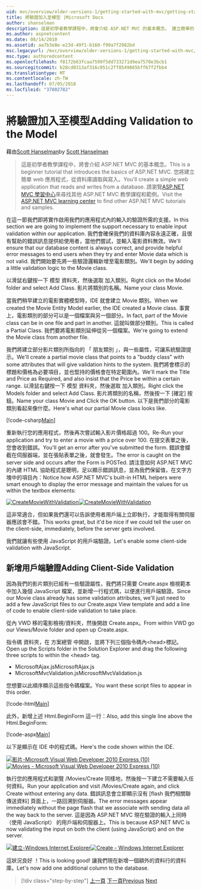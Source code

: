 ```yaml
---
uid: mvc/overview/older-versions-1/getting-started-with-mvc/getting-started-with-mvc-part7
title: 將驗證加入至模型 |Microsoft Docs
author: shanselman
description: 這是初學者教學課程中，將會介紹 ASP.NET MVC 的基本概念。 建立簡單的 web 應用程式，從資料庫讀取與寫入。
ms.author: aspnetcontent
ms.date: 08/14/2010
ms.assetid: aa7b3e8e-e23d-49f1-b160-f99a7f2982bd
msc.legacyurl: /mvc/overview/older-versions-1/getting-started-with-mvc/getting-started-with-mvc-part7
msc.type: authoredcontent
ms.openlocfilehash: f8172b63fcaa7599f5dd733271d9ea7570e3bcb1
ms.sourcegitcommit: b28cd0313af316c051c2ff8549865bff67f2fbb4
ms.translationtype: MT
ms.contentlocale: zh-TW
ms.lasthandoff: 07/05/2018
ms.locfileid: "37802782"
---
```

<a name="adding-validation-to-the-model"></a><span data-ttu-id="6926f-104">將驗證加入至模型</span><span class="sxs-lookup"><span data-stu-id="6926f-104">Adding Validation to the Model</span></span>
====================
<span data-ttu-id="6926f-105">藉由[Scott Hanselman](https://github.com/shanselman)</span><span class="sxs-lookup"><span data-stu-id="6926f-105">by [Scott Hanselman](https://github.com/shanselman)</span></span>

> <span data-ttu-id="6926f-106">這是初學者教學課程中，將會介紹 ASP.NET MVC 的基本概念。</span><span class="sxs-lookup"><span data-stu-id="6926f-106">This is a beginner tutorial that introduces the basics of ASP.NET MVC.</span></span> <span data-ttu-id="6926f-107">您將建立簡單 web 應用程式，從資料庫讀取與寫入。</span><span class="sxs-lookup"><span data-stu-id="6926f-107">You'll create a simple web application that reads and writes from a database.</span></span> <span data-ttu-id="6926f-108">請瀏覽[ASP.NET MVC 學習中心](../../../index.md)來尋找其他 ASP.NET MVC 教學課程和範例。</span><span class="sxs-lookup"><span data-stu-id="6926f-108">Visit the [ASP.NET MVC learning center](../../../index.md) to find other ASP.NET MVC tutorials and samples.</span></span>


<span data-ttu-id="6926f-109">在這一節我們即將實作啟用我們的應用程式內的輸入的驗證所需的支援。</span><span class="sxs-lookup"><span data-stu-id="6926f-109">In this section we are going to implement the support necessary to enable input validation within our application.</span></span> <span data-ttu-id="6926f-110">我們會確保我們的資料庫內容永遠正確，且很有幫助的錯誤訊息提供給使用者，當他們嘗試，並輸入電影資料無效。</span><span class="sxs-lookup"><span data-stu-id="6926f-110">We'll ensure that our database content is always correct, and provide helpful error messages to end users when they try and enter Movie data which is not valid.</span></span> <span data-ttu-id="6926f-111">我們開始要先將一些驗證邏輯新增至電影類別。</span><span class="sxs-lookup"><span data-stu-id="6926f-111">We'll begin by adding a little validation logic to the Movie class.</span></span>

<span data-ttu-id="6926f-112">以滑鼠右鍵按一下 模型 資料夾，然後選取 加入類別。</span><span class="sxs-lookup"><span data-stu-id="6926f-112">Right click on the Model folder and select Add Class.</span></span> <span data-ttu-id="6926f-113">影片將類別的名稱。</span><span class="sxs-lookup"><span data-stu-id="6926f-113">Name your class Movie.</span></span>

<span data-ttu-id="6926f-114">當我們稍早建立的電影實體模型時，IDE 就會建立 Movie 類別。</span><span class="sxs-lookup"><span data-stu-id="6926f-114">When we created the Movie Entity Model earlier, the IDE created a Movie class.</span></span> <span data-ttu-id="6926f-115">事實上，電影類別的部分可以是一個檔案與另一個部分。</span><span class="sxs-lookup"><span data-stu-id="6926f-115">In fact, part of the Movie class can be in one file and part in another.</span></span> <span data-ttu-id="6926f-116">這就叫做部分類別。</span><span class="sxs-lookup"><span data-stu-id="6926f-116">This is called a Partial Class.</span></span> <span data-ttu-id="6926f-117">我們要將電影類別延伸從另一個檔案。</span><span class="sxs-lookup"><span data-stu-id="6926f-117">We're going to extend the Movie class from another file.</span></span>

<span data-ttu-id="6926f-118">我們將建立部分影片類別所指向的 「 朋友類別 」，與一些屬性，可讓系統驗證提示。</span><span class="sxs-lookup"><span data-stu-id="6926f-118">We'll create a partial movie class that points to a "buddy class" with some attributes that will give validation hints to the system.</span></span> <span data-ttu-id="6926f-119">我們將會標示的標題和價格為必要項目，並也堅持的價格會在特定範圍內。</span><span class="sxs-lookup"><span data-stu-id="6926f-119">We'll mark the Title and Price as Required, and also insist that the Price be within a certain range.</span></span> <span data-ttu-id="6926f-120">以滑鼠右鍵按一下 模型 資料夾，然後選取 加入類別。</span><span class="sxs-lookup"><span data-stu-id="6926f-120">Right click the Models folder and select Add Class.</span></span> <span data-ttu-id="6926f-121">影片將類別的名稱，然後按一下 [確定] 按鈕。</span><span class="sxs-lookup"><span data-stu-id="6926f-121">Name your class Movie and Click the OK button.</span></span> <span data-ttu-id="6926f-122">以下是我們部分的電影類別看起來像什麼。</span><span class="sxs-lookup"><span data-stu-id="6926f-122">Here's what our partial Movie class looks like.</span></span>

[!code-csharp[Main](getting-started-with-mvc-part7/samples/sample1.cs)]

<span data-ttu-id="6926f-123">重新執行您的應用程式，然後再次嘗試輸入影片價格超過 100。</span><span class="sxs-lookup"><span data-stu-id="6926f-123">Re-Run your application and try to enter a movie with a price over 100.</span></span> <span data-ttu-id="6926f-124">在提交表單之後，您會收到錯誤。</span><span class="sxs-lookup"><span data-stu-id="6926f-124">You'll get an error after you've submitted the form.</span></span> <span data-ttu-id="6926f-125">錯誤會攔截在伺服器端，並在張貼表單之後，就會發生。</span><span class="sxs-lookup"><span data-stu-id="6926f-125">The error is caught on the server side and occurs after the Form is POSTed.</span></span> <span data-ttu-id="6926f-126">請注意如何 ASP.NET MVC 的內建 HTML 協助程式是聰明，足以顯示錯誤訊息，並為我們保留值，在文字方塊中的項目內：</span><span class="sxs-lookup"><span data-stu-id="6926f-126">Notice how ASP.NET MVC's built-in HTML helpers were smart enough to display the error message and maintain the values for us within the textbox elements:</span></span>

<span data-ttu-id="6926f-127">[![CreateMovieWithValidation](getting-started-with-mvc-part7/_static/image2.png)](getting-started-with-mvc-part7/_static/image1.png)</span><span class="sxs-lookup"><span data-stu-id="6926f-127">[![CreateMovieWithValidation](getting-started-with-mvc-part7/_static/image2.png)](getting-started-with-mvc-part7/_static/image1.png)</span></span>

<span data-ttu-id="6926f-128">這非常適合，但如果我們還可以告訴使用者用戶端上立即執行，才能取得有關伺服器應該會不錯。</span><span class="sxs-lookup"><span data-stu-id="6926f-128">This works great, but it'd be nice if we could tell the user on the client-side, immediately, before the server gets involved.</span></span>

<span data-ttu-id="6926f-129">我們就讓有些使用 JavaScript 的用戶端驗證。</span><span class="sxs-lookup"><span data-stu-id="6926f-129">Let's enable some client-side validation with JavaScript.</span></span>

## <a name="adding-client-side-validation"></a><span data-ttu-id="6926f-130">新增用戶端驗證</span><span class="sxs-lookup"><span data-stu-id="6926f-130">Adding Client-Side Validation</span></span>

<span data-ttu-id="6926f-131">因為我們的影片類別已經有一些驗證屬性，我們將只需要 Create.aspx 檢視範本中加入幾個 JavaScript 檔案，並新增一行程式碼，以便進行用戶端驗證。</span><span class="sxs-lookup"><span data-stu-id="6926f-131">Since our Movie class already has some validation attributes, we'll just need to add a few JavaScript files to our Create.aspx View template and add a line of code to enable client-side validation to take place.</span></span>

<span data-ttu-id="6926f-132">從內 VWD 移的電影檢視/資料夾，然後開啟 Create.aspx。</span><span class="sxs-lookup"><span data-stu-id="6926f-132">From within VWD go our Views/Movie folder and open up Create.aspx.</span></span>

<span data-ttu-id="6926f-133">指令碼 資料夾，在 方案總管 中開啟，並將下列三個指令碼內&lt;head&gt;標記。</span><span class="sxs-lookup"><span data-stu-id="6926f-133">Open up the Scripts folder in the Solution Explorer and drag the following three scripts to within the &lt;head&gt; tag.</span></span>

- <span data-ttu-id="6926f-134">MicrosoftAjax.js</span><span class="sxs-lookup"><span data-stu-id="6926f-134">MicrosoftAjax.js</span></span>
- <span data-ttu-id="6926f-135">MicrosoftMvcValidation.js</span><span class="sxs-lookup"><span data-stu-id="6926f-135">MicrosoftMvcValidation.js</span></span>

<span data-ttu-id="6926f-136">您想要以此順序顯示這些指令碼檔案。</span><span class="sxs-lookup"><span data-stu-id="6926f-136">You want these script files to appear in this order.</span></span>

[!code-html[Main](getting-started-with-mvc-part7/samples/sample2.html)]

<span data-ttu-id="6926f-137">此外，新增上述 Html.BeginForm 這一行：</span><span class="sxs-lookup"><span data-stu-id="6926f-137">Also, add this single line above the Html.BeginForm:</span></span>

[!code-aspx[Main](getting-started-with-mvc-part7/samples/sample3.aspx)]

<span data-ttu-id="6926f-138">以下是顯示在 IDE 中的程式碼。</span><span class="sxs-lookup"><span data-stu-id="6926f-138">Here's the code shown within the IDE.</span></span>

<span data-ttu-id="6926f-139">[![影片-Microsoft Visual Web Developer 2010 Express (10)](getting-started-with-mvc-part7/_static/image4.png)](getting-started-with-mvc-part7/_static/image3.png)</span><span class="sxs-lookup"><span data-stu-id="6926f-139">[![Movies - Microsoft Visual Web Developer 2010 Express (10)](getting-started-with-mvc-part7/_static/image4.png)](getting-started-with-mvc-part7/_static/image3.png)</span></span>

<span data-ttu-id="6926f-140">執行您的應用程式和瀏覽 /Movies/Create 同樣地，然後按一下建立不需要輸入任何資料。</span><span class="sxs-lookup"><span data-stu-id="6926f-140">Run your application and visit /Movies/Create again, and click Create without entering any data.</span></span> <span data-ttu-id="6926f-141">錯誤訊息會立即顯示沒有 [flash 我們相關聯傳送資料] 頁面上，一路回溯到伺服器。</span><span class="sxs-lookup"><span data-stu-id="6926f-141">The error messages appear immediately without the page flash that we associate with sending data all the way back to the server.</span></span> <span data-ttu-id="6926f-142">這是因為 ASP.NET MVC 現在驗證的輸入上同時 （使用 JavaScript） 的用戶端和伺服器上。</span><span class="sxs-lookup"><span data-stu-id="6926f-142">This is because ASP.NET MVC is now validating the input on both the client (using JavaScript) and on the server.</span></span>

<span data-ttu-id="6926f-143">[![建立-Windows Internet Explorer](getting-started-with-mvc-part7/_static/image6.png)](getting-started-with-mvc-part7/_static/image5.png)</span><span class="sxs-lookup"><span data-stu-id="6926f-143">[![Create - Windows Internet Explorer](getting-started-with-mvc-part7/_static/image6.png)](getting-started-with-mvc-part7/_static/image5.png)</span></span>

<span data-ttu-id="6926f-144">這狀況良好 ！</span><span class="sxs-lookup"><span data-stu-id="6926f-144">This is looking good!</span></span> <span data-ttu-id="6926f-145">讓我們現在新增一個額外的資料行的資料庫。</span><span class="sxs-lookup"><span data-stu-id="6926f-145">Let's now add one additional column to the database.</span></span>

> [!div class="step-by-step"]
> <span data-ttu-id="6926f-146">[上一頁](getting-started-with-mvc-part6.md)
> [下一頁](getting-started-with-mvc-part8.md)</span><span class="sxs-lookup"><span data-stu-id="6926f-146">[Previous](getting-started-with-mvc-part6.md)
[Next](getting-started-with-mvc-part8.md)</span></span>

